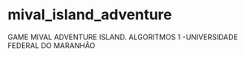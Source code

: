 # mival_island_adventure 
GAME MIVAL ADVENTURE ISLAND. ALGORITMOS 1 -UNIVERSIDADE FEDERAL DO MARANHÃO
